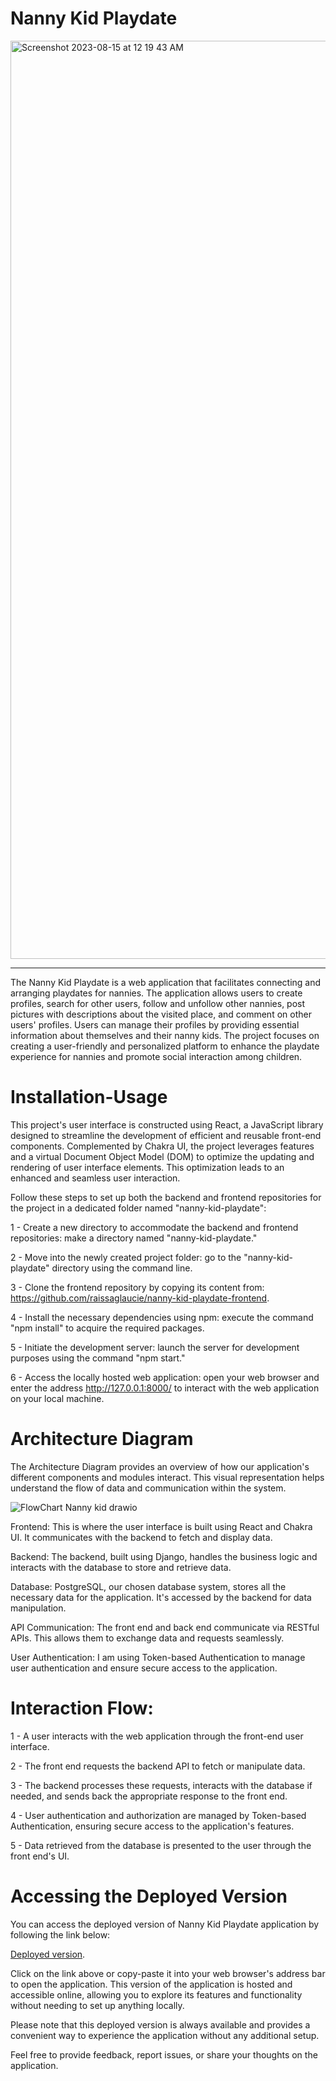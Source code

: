 # Nanny Kid Playdate

<img width="1469" alt="Screenshot 2023-08-15 at 12 19 43 AM" src="https://github.com/raissaglaucie/nanny-kid-playdate-backend/assets/107502468/51952bcf-2c80-44dd-b8e6-bcc95df549aa">

------------------------------------------------------------------------------------------------------


The Nanny Kid Playdate is a web application that facilitates connecting and arranging playdates for nannies. The application allows users to create profiles, search for other users, follow and unfollow other nannies, post pictures with descriptions about the visited place, and comment on other users' profiles. Users can manage their profiles by providing essential information about themselves and their nanny kids. The project focuses on creating a user-friendly and personalized platform to enhance the playdate experience for nannies and promote social interaction among children.

# Installation-Usage

This project's user interface is constructed using React, a JavaScript library designed to streamline the development of efficient and reusable front-end components. Complemented by Chakra UI, the project leverages features and a virtual Document Object Model (DOM) to optimize the updating and rendering of user interface elements. This optimization leads to an enhanced and seamless user interaction.

Follow these steps to set up both the backend and frontend repositories for the project in a dedicated folder named "nanny-kid-playdate":

1 - Create a new directory to accommodate the backend and frontend repositories: make a directory named "nanny-kid-playdate."

2 - Move into the newly created project folder: go to the "nanny-kid-playdate" directory using the command line.

3 - Clone the frontend repository by copying its content from: https://github.com/raissaglaucie/nanny-kid-playdate-frontend.

4 - Install the necessary dependencies using npm: execute the command "npm install" to acquire the required packages.

5 - Initiate the development server: launch the server for development purposes using the command "npm start."

6 - Access the locally hosted web application: open your web browser and enter the address http://127.0.0.1:8000/ to interact with the web application on your local machine.


# Architecture Diagram

The Architecture Diagram provides an overview of how our application's different components and modules interact. This visual representation helps understand the flow of data and communication within the system.

![FlowChart Nanny kid drawio](https://github.com/raissaglaucie/nanny-kid-playdate-backend/assets/107502468/9b61e9bf-afe7-4e39-ac0a-ce124ab9e294)


Frontend: This is where the user interface is built using React and Chakra UI. It communicates with the backend to fetch and display data.

Backend: The backend, built using Django, handles the business logic and interacts with the database to store and retrieve data.

Database: PostgreSQL, our chosen database system, stores all the necessary data for the application. It's accessed by the backend for data manipulation.

API Communication: The front end and back end communicate via RESTful APIs. This allows them to exchange data and requests seamlessly.

User Authentication: I am using Token-based Authentication to manage user authentication and ensure secure access to the application.


# Interaction Flow:

1 - A user interacts with the web application through the front-end user interface.

2 - The front end requests the backend API to fetch or manipulate data.

3 - The backend processes these requests, interacts with the database if needed, and sends back the appropriate response to the front end.

4 - User authentication and authorization are managed by Token-based Authentication, ensuring secure access to the application's features.

5 - Data retrieved from the database is presented to the user through the front end's UI.

# Accessing the Deployed Version

You can access the deployed version of Nanny Kid Playdate application by following the link below:

[Deployed version](https://nanny-kid-playdate-frontend.vercel.app/).

Click on the link above or copy-paste it into your web browser's address bar to open the application. This version of the application is hosted and accessible online, allowing you to explore its features and functionality without needing to set up anything locally.

Please note that this deployed version is always available and provides a convenient way to experience the application without any additional setup.

Feel free to provide feedback, report issues, or share your thoughts on the application.


